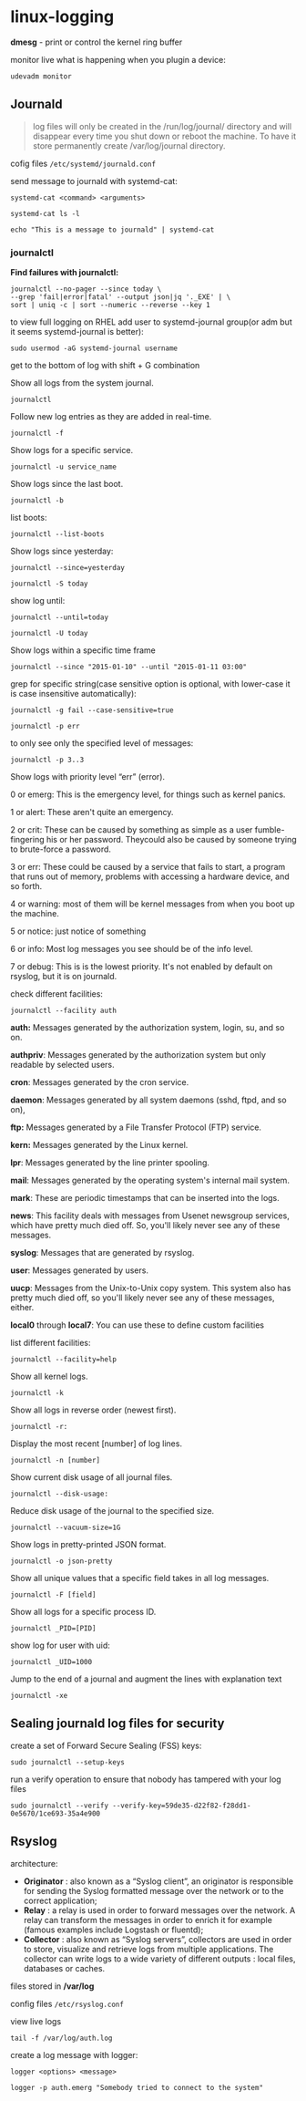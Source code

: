 # linux-logging


**dmesg** - print or control the kernel ring buffer

monitor live what is happening when you plugin a device:

```
udevadm monitor
```

## Journald

>log files will only be created in the /run/log/journal/ directory and will disappear every time you shut down or reboot the machine. To have it store permanently create /var/log/journal directory.


cofig files `/etc/systemd/journald.conf`

send message to journald with systemd-cat:

```
systemd-cat <command> <arguments>
```

```
systemd-cat ls -l
```

```
echo "This is a message to journald" | systemd-cat
```

### journalctl

**Find failures with journalctl:**

```
journalctl --no-pager --since today \
--grep 'fail|error|fatal' --output json|jq '._EXE' | \
sort | uniq -c | sort --numeric --reverse --key 1
```

to view full logging on RHEL add user to systemd-journal group(or adm but it seems systemd-journal is better):

```
sudo usermod -aG systemd-journal username
```

get to the bottom of log with shift + G combination

Show all logs from the system journal.

```
journalctl
```

Follow new log entries as they are added in real-time.

```
journalctl -f
```

Show logs for a specific service.

```
journalctl -u service_name 
```

Show logs since the last boot.

```
journalctl -b
```

list boots:

```
journalctl --list-boots
```

Show logs since yesterday:

```
journalctl --since=yesterday
```

```
journalctl -S today
```

show log until:

```
journalctl --until=today
```

```
journalctl -U today
```

Show logs within a specific time frame

```
journalctl --since "2015-01-10" --until "2015-01-11 03:00"
```

grep for specific string(case sensitive option is optional, with lower-case it is case insensitive automatically):

```
journalctl -g fail --case-sensitive=true
```

```
journalctl -p err
```

to only see only the specified level of messages:

```
journalctl -p 3..3
```

Show logs with priority level “err” (error).

0 or emerg: This is the emergency level, for things such as kernel panics.

1 or alert: These aren't quite an emergency.

2 or crit: These can be caused by something as simple as a user fumble-fingering his or her password. Theycould also be caused by someone trying to brute-force a password.

3 or err: These could be caused by a service that fails to start, a program that runs
out of memory, problems with accessing a hardware device, and so forth.

4 or warning: most of them will be kernel messages from when you boot up the machine.

5 or notice: just notice of something

6 or info: Most log messages you see should be of the info level.

7 or debug: This is is the lowest priority. It's not enabled by default on rsyslog, but it is on journald.

check different facilities:

```
journalctl --facility auth
```

**auth:** Messages generated by the authorization system, login, su, and so on.

**authpriv**: Messages generated by the authorization system but only readable by
selected users.

**cron**: Messages generated by the cron service.

**daemon**: Messages generated by all system daemons (sshd, ftpd, and so on),

**ftp:** Messages generated by a File Transfer Protocol (FTP) service.

**kern:** Messages generated by the Linux kernel.

**lpr**: Messages generated by the line printer spooling.

**mail**: Messages generated by the operating system's internal mail system.

**mark**: These are periodic timestamps that can be inserted into the logs.

**news**: This facility deals with messages from Usenet newsgroup services, which
have pretty much died off. So, you'll likely never see any of these messages.

**syslog**: Messages that are generated by rsyslog.

**user**: Messages generated by users.

**uucp**: Messages from the Unix-to-Unix copy system. This system also has pretty
much died off, so you'll likely never see any of these messages, either.

**local0** through **local7**: You can use these to define custom facilities

list different facilities:

```
journalctl --facility=help
```


Show all kernel logs.

```
journalctl -k
```

Show all logs in reverse order (newest first).

```
journalctl -r: 
```

Display the most recent [number] of log lines.

```
journalctl -n [number]
```

 Show current disk usage of all journal files.

```
journalctl --disk-usage:
```

Reduce disk usage of the journal to the specified size.

```
journalctl --vacuum-size=1G
```

Show logs in pretty-printed JSON format.

```
journalctl -o json-pretty 
```

Show all unique values that a specific field takes in all log messages.

```
journalctl -F [field]
```

Show all logs for a specific process ID.

```
journalctl _PID=[PID]
```

show log for user with uid:

```
journalctl _UID=1000
```

Jump to the end of a journal and augment the lines with explanation text

```
journalctl -xe
```

## Sealing journald log files for security

create a set of Forward Secure Sealing (FSS) keys:

```
sudo journalctl --setup-keys
```

run a verify operation to ensure that nobody has tampered
with your log files

```
sudo journalctl --verify --verify-key=59de35-d22f82-f28dd1-0e5670/1ce693-35a4e900
```

## Rsyslog


architecture:

- **Originator** : also known as a “Syslog client”,
an originator is responsible for sending the Syslog formatted message
over the network or to the correct application;
- **Relay** : a relay is used in order to forward messages over the network. A relay
can transform the messages in order to enrich it for example (famous
examples include Logstash or fluentd);
- **Collector** : also known as “Syslog servers”, collectors are used in order to store,
visualize and retrieve logs from multiple applications. The collector
can write logs to a wide variety of different outputs : local files,
databases or caches.

files stored in **/var/log**

config files `/etc/rsyslog.conf`

view live logs

```
tail -f /var/log/auth.log
```

create a log message with logger:

```
logger <options> <message>
```

```
logger -p auth.emerg "Somebody tried to connect to the system"
```